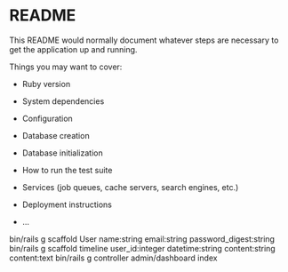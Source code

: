 # README

This README would normally document whatever steps are necessary to get the
application up and running.

Things you may want to cover:

* Ruby version

* System dependencies

* Configuration

* Database creation

* Database initialization

* How to run the test suite

* Services (job queues, cache servers, search engines, etc.)

* Deployment instructions

* ...


bin/rails g scaffold User name:string email:string password_digest:string
bin/rails g scaffold timeline user_id:integer datetime:string content:string content:text
bin/rails g controller admin/dashboard index